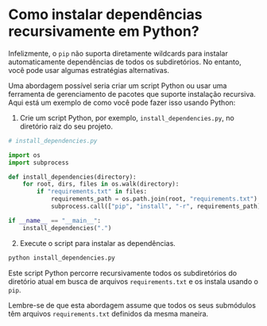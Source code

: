 # Como instalar dependências recursivamente em Python?

Infelizmente, o `pip` não suporta diretamente wildcards para instalar automaticamente dependências de todos os subdiretórios. No entanto, você pode usar algumas estratégias alternativas.

Uma abordagem possível seria criar um script Python ou usar uma ferramenta de gerenciamento de pacotes que suporte instalação recursiva. Aqui está um exemplo de como você pode fazer isso usando Python:

1. Crie um script Python, por exemplo, `install_dependencies.py`, no diretório raiz do seu projeto.
   
```python
# install_dependencies.py

import os
import subprocess

def install_dependencies(directory):
    for root, dirs, files in os.walk(directory):
        if "requirements.txt" in files:
            requirements_path = os.path.join(root, "requirements.txt")
            subprocess.call(["pip", "install", "-r", requirements_path])

if __name__ == "__main__":
    install_dependencies(".")
```

2. Execute o script para instalar as dependências.

```bash
python install_dependencies.py
```

Este script Python percorre recursivamente todos os subdiretórios do diretório atual em busca de arquivos `requirements.txt` e os instala usando o `pip`.

Lembre-se de que esta abordagem assume que todos os seus submódulos têm arquivos `requirements.txt` definidos da mesma maneira.
